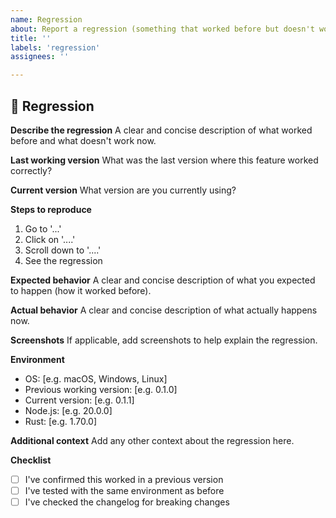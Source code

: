 ```yaml
---
name: Regression
about: Report a regression (something that worked before but doesn't work now)
title: ''
labels: 'regression'
assignees: ''

---
```


## 🔄 Regression

**Describe the regression**
A clear and concise description of what worked before and what doesn't work now.

**Last working version**
What was the last version where this feature worked correctly?

**Current version**
What version are you currently using?

**Steps to reproduce**
1. Go to '...'
2. Click on '....'
3. Scroll down to '....'
4. See the regression

**Expected behavior**
A clear and concise description of what you expected to happen (how it worked before).

**Actual behavior**
A clear and concise description of what actually happens now.

**Screenshots**
If applicable, add screenshots to help explain the regression.

**Environment**
- OS: [e.g. macOS, Windows, Linux]
- Previous working version: [e.g. 0.1.0]
- Current version: [e.g. 0.1.1]
- Node.js: [e.g. 20.0.0]
- Rust: [e.g. 1.70.0]

**Additional context**
Add any other context about the regression here.

**Checklist**
- [ ] I've confirmed this worked in a previous version
- [ ] I've tested with the same environment as before
- [ ] I've checked the changelog for breaking changes 